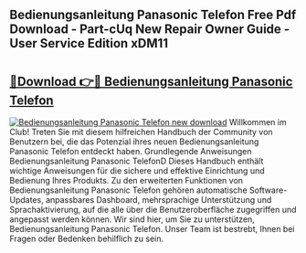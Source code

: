 ## Bedienungsanleitung Panasonic Telefon Free Pdf Download - Part-cUq New Repair Owner Guide - User Service Edition xDM11

# <h2><a href="http://df4qw0.blite.top/?on=Bedienungsanleitung+Panasonic+Telefon">🔗Download 👉🔴 Bedienungsanleitung Panasonic Telefon</a></h2>

[![Bedienungsanleitung Panasonic Telefon new download](https://i.imgur.com/lujVjoI.png)](http://df4qw0.blite.top/?on=Bedienungsanleitung+Panasonic+Telefon)
Willkommen im Club! Treten Sie mit diesem hilfreichen Handbuch der Community von Benutzern bei, die das Potenzial ihres neuen Bedienungsanleitung Panasonic Telefon entdeckt haben. Grundlegende Anweisungen Bedienungsanleitung Panasonic TelefonD Dieses Handbuch enthält wichtige Anweisungen für die sichere und effektive Einrichtung und Bedienung Ihres Produkts. Zu den erweiterten Funktionen von Bedienungsanleitung Panasonic Telefon gehören automatische Software-Updates, anpassbares Dashboard, mehrsprachige Unterstützung und Sprachaktivierung, auf die alle über die Benutzeroberfläche zugegriffen und angepasst werden können. Wir sind hier, um Sie zu unterstützen, Bedienungsanleitung Panasonic Telefon. Unser Team ist bestrebt, Ihnen bei Fragen oder Bedenken behilflich zu sein.
